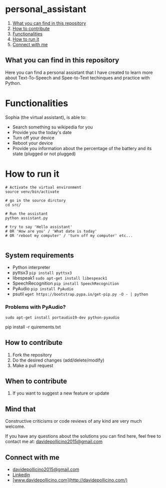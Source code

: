 # personal_assistant

1. [What you can find in this repository](#What-you-can-find-in-this-repository)
2. [How to contribute](#How-to-contribute)
3. [Functionalities](#Functionalities)
4. [How to run it](#How-to-run-it)
5. [Connect with me](#Connect-with-me)


## What you can find in this repository

Here you can find a personal assistant  that I have created to learn more about Text-To-Speech and Spee-to-Text techinques and practice with Python.


# Functionalities

Sophia (the virtual assistant), is able to:
* Search something su wikipedia for you
* Provide you the today's date
* Turn off your device
* Reboot your device
* Provide you information about the percentage of the battery and its state (plugged or not plugged)

# How to run it

```
# Activate the virtual environment 
source venv/bin/activate

# go in the source dirctory
cd src/

# Run the assistant
python assistant.py

# try to say 'Hello assistant'
# OR 'How are you' / 'What date is today'
# OR 'reboot my computer' / 'turn off my computer' etc...


```


## System requirements
* Python interpreter
* pyttsx3 ```pip install pyttsx3```
* libespeak1 ```sudo apt-get install libespeack1```
* SpeechRecognition ```pip install SpeechRecognition```
* PyAudio  ```pip install PyAudio```
* psutil ```wget https://bootstrap.pypa.io/get-pip.py -O - | python``` 

### Problems with PyAudio?
```sudo apt-get install portaudio19-dev python-pyaudio```

pip install -r quirements.txt

## How to contribute
1. Fork the repository
2. Do the desired changes (add/delete/modify)
3. Make a pull request

## When to contribute
1. If you want to suggest a new feature or update

## Mind that
Constructive criticisms or code reviews of any kind are very much welcome.

If you have any questions about the solutions you can find here, feel free to contact me at: [davidepollicino2015@gmail.com](mailto:davidepollicino2015@gmail.com?subject=[GitHub]%20PersonalAssistant)

## Connect with me

* [davidepollicino2015@gmail.com](mailto:davidepollicino2015@gmail.com?subject=[GitHub]%20PersonalAssistant)
* [Linkedin](https://www.linkedin.com/in/davidepollicino7/)
* [www.davidepollicino.com](http://davidepollicino.com/)
